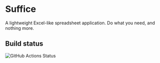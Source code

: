 # Suffice

A lightweight Excel-like spreadsheet application. Do what you need, and nothing more.

## Build status

![GitHub Actions Status](https://github.com/krofdrakula/suffice/actions/workflows/tests/badge.svg)
